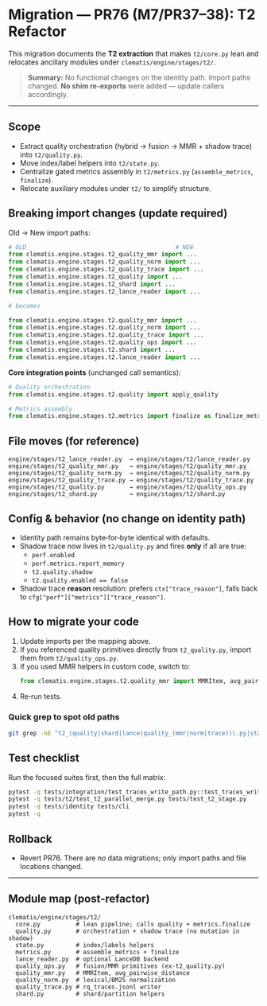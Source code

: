 

# Migration — PR76 (M7/PR37–38): T2 Refactor

This migration documents the **T2 extraction** that makes `t2/core.py` lean and relocates ancillary modules under `clematis/engine/stages/t2/`.

> **Summary:** No functional changes on the identity path. Import paths changed. **No shim re‑exports** were added — update callers accordingly.

---

## Scope
- Extract quality orchestration (hybrid → fusion → MMR + shadow trace) into `t2/quality.py`.
- Move index/label helpers into `t2/state.py`.
- Centralize gated metrics assembly in `t2/metrics.py` (`assemble_metrics`, `finalize`).
- Relocate auxiliary modules under `t2/` to simplify structure.

## Breaking import changes (update required)
Old → New import paths:

```python
# OLD                                          # NEW
from clematis.engine.stages.t2_quality_mmr import ...
from clematis.engine.stages.t2_quality_norm import ...
from clematis.engine.stages.t2_quality_trace import ...
from clematis.engine.stages.t2_quality import ...
from clematis.engine.stages.t2_shard import ...
from clematis.engine.stages.t2_lance_reader import ...

# becomes

from clematis.engine.stages.t2.quality_mmr import ...
from clematis.engine.stages.t2.quality_norm import ...
from clematis.engine.stages.t2.quality_trace import ...
from clematis.engine.stages.t2.quality_ops import ...
from clematis.engine.stages.t2.shard import ...
from clematis.engine.stages.t2.lance_reader import ...
```

**Core integration points** (unchanged call semantics):

```python
# Quality orchestration
from clematis.engine.stages.t2.quality import apply_quality

# Metrics assembly
from clematis.engine.stages.t2.metrics import finalize as finalize_metrics
```

## File moves (for reference)

```text
engine/stages/t2_lance_reader.py  → engine/stages/t2/lance_reader.py
engine/stages/t2_quality_mmr.py   → engine/stages/t2/quality_mmr.py
engine/stages/t2_quality_norm.py  → engine/stages/t2/quality_norm.py
engine/stages/t2_quality_trace.py → engine/stages/t2/quality_trace.py
engine/stages/t2_quality.py       → engine/stages/t2/quality_ops.py
engine/stages/t2_shard.py         → engine/stages/t2/shard.py
```

## Config & behavior (no change on identity path)
- Identity path remains byte‑for‑byte identical with defaults.
- Shadow trace now lives in `t2/quality.py` and fires **only** if all are true:
  - `perf.enabled`
  - `perf.metrics.report_memory`
  - `t2.quality.shadow`
  - `t2.quality.enabled == false`
- Shadow trace **reason** resolution: prefers `ctx["trace_reason"]`, falls back to `cfg["perf"]["metrics"]["trace_reason"]`.

## How to migrate your code
1. Update imports per the mapping above.
2. If you referenced quality primitives directly from `t2_quality.py`, import them from `t2/quality_ops.py`.
3. If you used MMR helpers in custom code, switch to:
   ```python
   from clematis.engine.stages.t2.quality_mmr import MMRItem, avg_pairwise_distance
   ```
4. Re‑run tests.

### Quick grep to spot old paths
```bash
git grep -nE "t2_(quality|shard|lance|quality_(mmr|norm|trace))\.py|stages\.t2_"
```

## Test checklist
Run the focused suites first, then the full matrix:

```bash
pytest -q tests/integration/test_traces_write_path.py::test_traces_written_to_custom_dir_and_first_line_parses
pytest -q tests/t2/test_t2_parallel_merge.py tests/test_t2_stage.py
pytest -q tests/identity tests/cli
pytest -q
```

## Rollback
- Revert PR76. There are no data migrations; only import paths and file locations changed.

---

## Module map (post‑refactor)
```text
clematis/engine/stages/t2/
  core.py          # lean pipeline; calls quality + metrics.finalize
  quality.py       # orchestration + shadow trace (no mutation in shadow)
  state.py         # index/labels helpers
  metrics.py       # assemble_metrics + finalize
  lance_reader.py  # optional LanceDB backend
  quality_ops.py   # fusion/MMR primitives (ex‑t2_quality.py)
  quality_mmr.py   # MMRItem, avg_pairwise_distance
  quality_norm.py  # lexical/BM25 normalization
  quality_trace.py # rq_traces.jsonl writer
  shard.py         # shard/partition helpers
```
